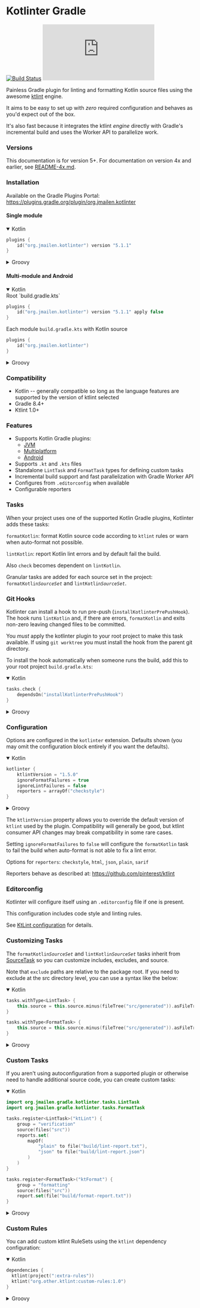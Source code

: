 # Kotlinter Gradle

[![Build Status](https://github.com/jeremymailen/kotlinter-gradle/workflows/Build%20Project/badge.svg)](https://github.com/jeremymailen/kotlinter-gradle/actions)
[![Latest Version](https://img.shields.io/maven-metadata/v/https/plugins.gradle.org/m2/org/jmailen/gradle/kotlinter-gradle/maven-metadata.xml?label=gradle)](https://plugins.gradle.org/plugin/org.jmailen.kotlinter)

Painless Gradle plugin for linting and formatting Kotlin source files using the awesome [ktlint](https://ktlint.github.io) engine.

It aims to be easy to set up with _zero_ required configuration and behaves as you'd expect out of the box.

It's also fast because it integrates the ktlint _engine_ directly with Gradle's incremental build and uses the Worker API to parallelize work.

### Versions

This documentation is for version 5+.
For documentation on version 4x and earlier, see [README-4x.md](README-4x.md).

### Installation

Available on the Gradle Plugins Portal: https://plugins.gradle.org/plugin/org.jmailen.kotlinter

#### Single module

<details open>
<summary>Kotlin</summary>

```kotlin
plugins {
    id("org.jmailen.kotlinter") version "5.1.1"
}
```

</details>

<details>
<summary>Groovy</summary>

```groovy
plugins {
    id "org.jmailen.kotlinter" version "5.1.1"
}
```

</details>

#### Multi-module and Android

<details open>
<summary>Kotlin</summary>
Root `build.gradle.kts`

```kotlin
plugins {
    id("org.jmailen.kotlinter") version "5.1.1" apply false
}
```

Each module `build.gradle.kts` with Kotlin source

```kotlin
plugins {
    id("org.jmailen.kotlinter")
}
```

</details>

<details>
<summary>Groovy</summary>
Root `build.gradle`

```groovy
plugins {
    id 'org.jmailen.kotlinter' version "5.1.1" apply false
}
```

Each module `build.gradle` with Kotlin source

```groovy
plugins {
    id 'org.jmailen.kotlinter'
}
```

</details>

### Compatibility

- Kotlin -- generally compatible so long as the language features are supported by the version of ktlint selected
- Gradle 8.4+
- Ktlint 1.0+

### Features

- Supports Kotlin Gradle plugins:
  - [JVM](https://plugins.gradle.org/plugin/org.jetbrains.kotlin.jvm)
  - [Multiplatform](https://plugins.gradle.org/plugin/org.jetbrains.kotlin.multiplatform)
  - [Android](https://plugins.gradle.org/plugin/org.jetbrains.kotlin.android)
- Supports `.kt` and `.kts` files
- Standalone `LintTask` and `FormatTask` types for defining custom tasks
- Incremental build support and fast parallelization with Gradle Worker API
- Configures from `.editorconfig` when available
- Configurable reporters

### Tasks

When your project uses one of the supported Kotlin Gradle plugins, Kotlinter adds these tasks:

`formatKotlin`: format Kotlin source code according to `ktlint` rules or warn when auto-format not possible.

`lintKotlin`: report Kotlin lint errors and by default fail the build.

Also `check` becomes dependent on `lintKotlin`.

Granular tasks are added for each source set in the project: `formatKotlin`*`SourceSet`* and `lintKotlin`*`SourceSet`*.

### Git Hooks

Kotlinter can install a hook to run pre-push (`installKotlinterPrePushHook`). The hook runs `lintKotlin` and, if there are errors, `formatKotlin` and exits non-zero leaving changed files to be committed.

You *must* apply the kotlinter plugin to your root project to make this task available. If using `git worktree` you must install the hook from the parent git directory.

To install the hook automatically when someone runs the build, add this to your root project `build.gradle.kts`:

<details open>
<summary>Kotlin</summary>

```kotlin
tasks.check {
    dependsOn("installKotlinterPrePushHook")
}
```

</details>

<details>
<summary>Groovy</summary>

```groovy
tasks.named('check') {
    dependsOn 'installKotlinterPrePushHook'
}
```

</details>


### Configuration
Options are configured in the `kotlinter` extension. Defaults shown (you may omit the configuration block entirely if you want the defaults).

<details open>
<summary>Kotlin</summary>

```kotlin
kotlinter {
    ktlintVersion = "1.5.0"
    ignoreFormatFailures = true
    ignoreLintFailures = false
    reporters = arrayOf("checkstyle")
}
```

</details>

<details>
<summary>Groovy</summary>

```groovy
kotlinter {
    ktlintVersion = "1.5.0"
    ignoreFormatFailures = true
    ignoreLintFailures = false
    reporters = ['checkstyle']
}
```

</details>

The `ktlintVersion` property allows you to override the default version of `ktlint` used by the plugin.
Compatibility will generally be good, but ktlint consumer API changes may break compatibility in some rare cases.

Setting `ignoreFormatFailures` to `false` will configure the `formatKotlin` task to fail the build when auto-format is not able to fix a lint error.

Options for `reporters`: `checkstyle`, `html`, `json`, `plain`, `sarif`

Reporters behave as described at: https://github.com/pinterest/ktlint

### Editorconfig

Kotlinter will configure itself using an `.editorconfig` file if one is present.

This configuration includes code style and linting rules.

See [KtLint configuration](https://pinterest.github.io/ktlint/latest/rules/configuration-ktlint/) for details.

### Customizing Tasks

The `formatKotlin`*`SourceSet`* and `lintKotlin`*`SourceSet`* tasks inherit from [SourceTask](https://docs.gradle.org/current/dsl/org.gradle.api.tasks.SourceTask.html)
so you can customize includes, excludes, and source.

Note that `exclude` paths are relative to the package root.
If you need to exclude at the src directory level, you can use a syntax like the below:

<details open>
<summary>Kotlin</summary>

```kotlin
tasks.withType<LintTask> {
    this.source = this.source.minus(fileTree("src/generated")).asFileTree
}

tasks.withType<FormatTask> {
    this.source = this.source.minus(fileTree("src/generated")).asFileTree
}
```

</details>

<details>
<summary>Groovy</summary>

```groovy
tasks.named("lintKotlinMain") {
  source = source - fileTree("$buildDir/generated")
}
```

</details>

### Custom Tasks

If you aren't using autoconfiguration from a supported plugin or otherwise need to handle additional source code, you can create custom tasks:

<details open>
<summary>Kotlin</summary>

```kotlin
import org.jmailen.gradle.kotlinter.tasks.LintTask
import org.jmailen.gradle.kotlinter.tasks.FormatTask

tasks.register<LintTask>("ktLint") {
    group = "verification"
    source(files("src"))
    reports.set(
        mapOf(
            "plain" to file("build/lint-report.txt"),
            "json" to file("build/lint-report.json")
        )
    )
}

tasks.register<FormatTask>("ktFormat") {
    group = "formatting"
    source(files("src"))
    report.set(file("build/format-report.txt"))
}
```

</details>

<details>
<summary>Groovy</summary>

```groovy
import org.jmailen.gradle.kotlinter.tasks.LintTask
import org.jmailen.gradle.kotlinter.tasks.FormatTask

tasks.register('ktLint', LintTask) {
    group 'verification'
    source files('src')
    reports = [
            'plain': file('build/lint-report.txt'),
            'json' : file('build/lint-report.json')
    ]
}


tasks.register('ktFormat', FormatTask) {
  group 'formatting'
  source files('src/test')
  report = file('build/format-report.txt')
}
```

</details>

### Custom Rules

You can add custom ktlint RuleSets using the `ktlint` dependency configuration:

<details open>
<summary>Kotlin</summary>

```kotlin
dependencies {
  ktlint(project(":extra-rules"))
  ktlint("org.other.ktlint:custom-rules:1.0")
}
```

</details>

<details>
<summary>Groovy</summary>

```groovy
dependencies {
  ktlint project(':extra-rules')
  ktlint 'org.other.ktlint:custom-rules:1.0'
}
```

</details>
